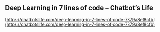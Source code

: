 ## Deep Learning in 7 lines of code – Chatbot’s Life
  
  [https://chatbotslife.com/deep-learning-in-7-lines-of-code-7879a8ef8cfb](https://chatbotslife.com/deep-learning-in-7-lines-of-code-7879a8ef8cfb)